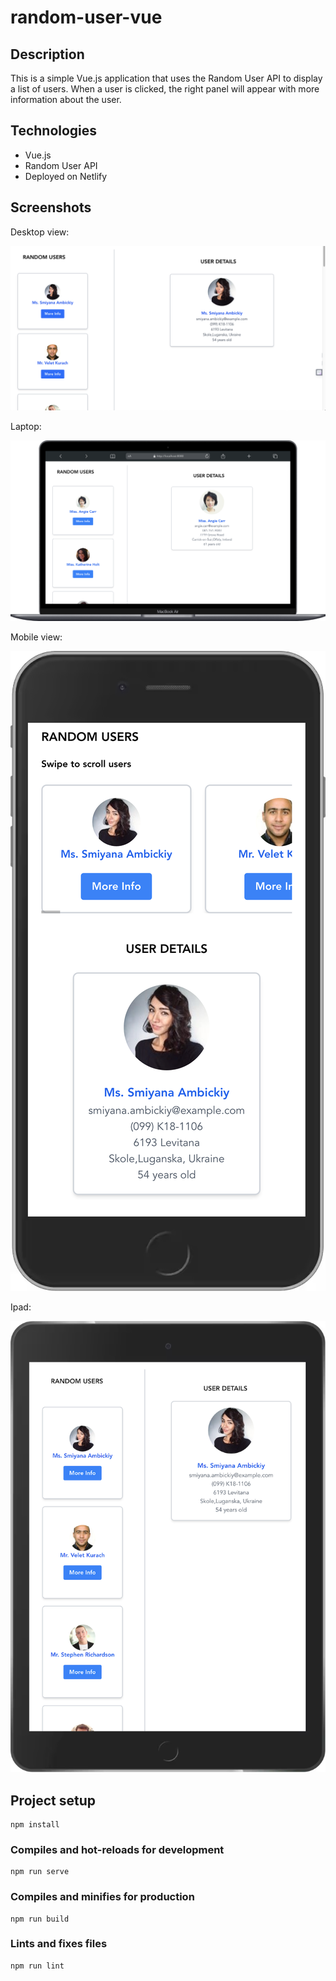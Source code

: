 # random-user-vue

## Description

This is a simple Vue.js application that uses the Random User API to display a list of users. When a user is clicked, the right panel will appear with more information about the user.

## Technologies

- Vue.js
- Random User API
- Deployed on Netlify

## Screenshots

Desktop view:

![alt text](./src/assets/images/desktop.png)

Laptop:

![alt text](./src/assets/images/laptop.png)

Mobile view:

![alt text](./src/assets/images/mobile.png)

Ipad:

![alt text](./src/assets/images/ipad-1.png)

## Project setup

```
npm install
```

### Compiles and hot-reloads for development

```
npm run serve
```

### Compiles and minifies for production

```
npm run build
```

### Lints and fixes files

```
npm run lint
```
